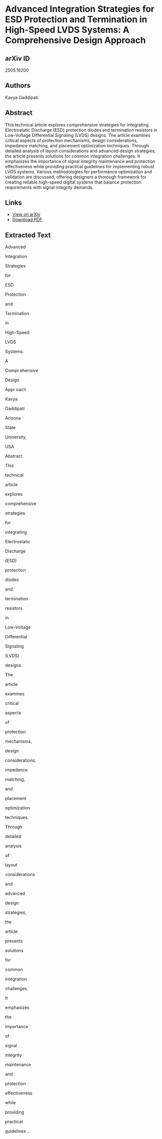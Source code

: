 # Advanced Integration Strategies for ESD Protection and Termination in High-Speed LVDS Systems: A Comprehensive Design Approach

## arXiv ID
2505.16200

## Authors
Kavya Gaddipati

## Abstract
This technical article explores comprehensive strategies for integrating Electrostatic Discharge (ESD) protection diodes and termination resistors in Low-Voltage Differential Signaling (LVDS) designs. The article examines critical aspects of protection mechanisms, design considerations, impedance matching, and placement optimization techniques. Through detailed analysis of layout considerations and advanced design strategies, the article presents solutions for common integration challenges. It emphasizes the importance of signal integrity maintenance and protection effectiveness while providing practical guidelines for implementing robust LVDS systems. Various methodologies for performance optimization and validation are discussed, offering designers a thorough framework for creating reliable high-speed digital systems that balance protection requirements with signal integrity demands.

## Links
- [View on arXiv](https://arxiv.org/abs/2505.16200)
- [Download PDF](https://arxiv.org/pdf/2505.16200.pdf)

## Extracted Text
Advanced
 
Integration
 
Strategies
 
for
 
ESD
 
Protection
 
and
 
Termination
 
in
 
High-Speed
 
LVDS
 
Systems:
 
A
 
Compr ehensive
 
Design
 
Appr oach
 
Kavya
 
Gaddipati
 
Arizona
 
State
 
University,
 
USA
 
 
 
 
Abstract
 
This
 
technical
 
article
 
explores
 
comprehensive
 
strategies
 
for
 
integrating
 
Electrostatic
 
Discharge
 
(ESD)
 
protection
 
diodes
 
and
 
termination
 
resistors
 
in
 
Low-Voltage
 
Differential
 
Signaling
 
(LVDS)
 
designs.
 
The
 
article
 
examines
 
critical
 
aspects
 
of
 
protection
 
mechanisms,
 
design
 
considerations,
 
impedance
 
matching,
 
and
 
placement
 
optimization
 
techniques.
 
Through
 
detailed
 
analysis
 
of
 
layout
 
considerations
 
and
 
advanced
 
design
 
strategies,
 
the
 
article
 
presents
 
solutions
 
for
 
common
 
integration
 
challenges.
 
It
 
emphasizes
 
the
 
importance
 
of
 
signal
 
integrity
 
maintenance
 
and
 
protection
 
effectiveness
 
while
 
providing
 
practical
 
guidelines
 ...
